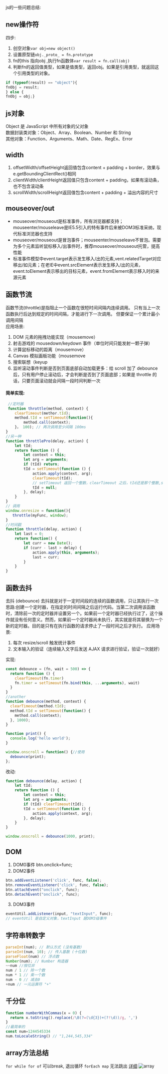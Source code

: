 
js的一些问题总结:
## new操作符
四步:
1. 创空对象`var obj=new object()` 
2. 设置原型链`obj._proto_ = fn.prototype` 
3. fn的this 指向obj ,执行fn函数体`var result = fn.call(obj)` 
4. 判断fn的返回值类型，如果是值类型，返回obj。如果是引用类型，就返回这个引用类型的对象。
```javascript
if (typeof(result) == "object"){ 
fnObj = result; 
} else { 
fnObj = obj;} 
```
## js对象
Object 是 JavaScript 中所有对象的父对象   
数据封装类对象：Object、Array、Boolean、Number 和 String     
其他对象：Function、Arguments、Math、Date、RegEx、Error

## width
1. offsetWidth/offsetHeight返回值包含content + padding + border，效果与e.getBoundingClientRect()相同 
2. clientWidth/clientHeight返回值只包含content + padding，如果有滚动条，也不包含滚动条 
3. scrollWidth/scrollHeight返回值包含content + padding + 溢出内容的尺寸

## mouseover/out
- mouseover/mouseout是标准事件，所有浏览器都支持；mouseenter/mouseleave是IE5.5引入的特有事件后来被DOM3标准采纳，现代标准浏览器也支持 
- mouseover/mouseout是冒泡事件；mouseenter/mouseleave不冒泡。需要为多个元素监听鼠标移入/出事件时，推荐mouseover/mouseout托管，提高性能 
- 标准事件模型中event.target表示发生移入/出的元素,vent.relatedTarget对应移出/如元素；在老IE中event.srcElement表示发生移入/出的元素，event.toElement表示移出的目标元素，event.fromElement表示移入时的来源元素

## 函数节流
 函数节流(throttle)是指阻止一个函数在很短时间间隔内连续调用。 只有当上一次函数执行后达到规定的时间间隔，才能进行下一次调用。 但要保证一个累计最小调用间隔  
 应用场景:
1. DOM 元素的拖拽功能实现（mousemove）
2. 射击游戏的 mousedown/keydown 事件（单位时间只能发射一颗子弹）
3. 计算鼠标移动的距离（mousemove）
4. Canvas 模拟画板功能（mousemove
5. 搜索联想（keyup
6. 监听滚动事件判断是否到页面底部自动加载更多：给 scroll 加了 debounce 后，只有用户停止滚动后，才会判断是否到了页面底部；如果是 throttle 的话，只要页面滚动就会间隔一段时间判断一次

 #### 简单实现:
```javascript
 //定时器
 function throttle(method, context) { 
    clearTimeout(methor.tId); 
    method.tId = setTimeout(function(){ 
        method.call(context); 
    }， 100); // 两次调用至少间隔 100ms 
} 
//另一种
function throttlePro(delay, action) {
    let tId;
    return function () {
        let context = this;
        let arg = arguments;
        if (tId) return;
        tId = setTimeout(function () {
            action.apply(context, arg);
            clearTimeout(tId);
            // setTimeout 返回一个整数，clearTimeout 之后，tId还是那个整数,setInterval同样如此
            tId = null;
        }, delay);
    }
}
// 调用 
window.onresize = function(){ 
   throttle(myFunc, window); 
} 
//时间戳
function throttle(delay, action) {
    let last = 0;
    return function() {
        let curr = new Date();
        if (curr - last > delay) {
            action.apply(this, arguments);
            last = curr;
        }
    }
}
```
## 函数去抖
去抖 (debounce) 去抖就是对于一定时间段的连续的函数调用，只让其执行一次
思路:创建一个定时器，在指定的时间间隔之后运行代码。当第二次调用该函数时，清除前一次的定时器并设置另一个。如果前一个定时器已经执行过了，这个操作就没有任何意义。然而，如果前一个定时器尚未执行，其实就是将其替换为一个新的定时器。目的是只有在执行函数的请求停止了一段时间之后才执行。
应用场景:
1. 每次 resize/scroll 触发统计事件
2. 文本输入的验证（连续输入文字后发送 AJAX 请求进行验证，验证一次就好） 

实现:

```javascript
const debounce = (fn, wait = 500) => {
  return function () {
    clearTimeout(fn.timer)
    fn.timer = setTimeout(fn.bind(this, ...arguments), wait)
  }
}
//another
function debounce(method, context) {
  clearTimeout(method.tId);
  method.tId = setTimeout(function() {
    method.call(context);
  }, 1000);
}

function print() {
  console.log('hello world');
}

window.onscroll = function() {//使用
  debounce(print);
};
```
改动:
```javascript
function debounce(delay, action) {
    let tId;
    return function () {
        let context = this;
        let arg = arguments;
        if (tId) clearTimeout(tId);
        tId = setTimeout(function () {
            action.apply(context, arg);
        }, delay);
    }
}

window.onscroll = debounce(1000, print);
```

## DOM
1. DOM0事件
    btn.onclick=func;
2. DOM2事件
```javascript
btn.addEventListener('click', func, false); 
btn.removeEventListener('click', func, false); 
btn.attachEvent("onclick", func); 
btn.detachEvent("onclick", func); 
```
3. DOM3事件
```javascript
eventUtil.addListener(input, "textInput", func); 
// eventUtil 是自定义对象，textInput 是DOM3级事件
```
## 字符串转数字

```js
parseInt(num); // 默认方式 (没有基数)
parseInt(num, 10); // 传入基数 (十位数)
parseFloat(num) // 浮点数
Number(num); // Number 构造器
~~num //按位非
num / 1 // 除一个数
num * 1 // 乘一个数
num - 0 // 减去0
+num // 一元运算符 "+"
```

## 千分位  

```js
function numberWithCommas(x = 0) {
  return x.toString().replace(/\B(?=(\d{3})+(?!\d))/g, ',')
}
//最简单的
const num=1244545334
num.toLocaleString() // "1,244,545,334"
```

## array方法总结
`for while for of` 可以break, 退出循环 `forEach map` 无法跳出
[详细](https://juejin.im/post/5b684ef9e51d451964629ba1)
![array]({../img/array.png 'array')